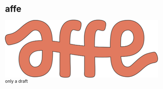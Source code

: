 # affe
<img src="https://github.com/neslisahozturk/affe/blob/main/affe/assets/affe_logo.svg"  />
only a draft
